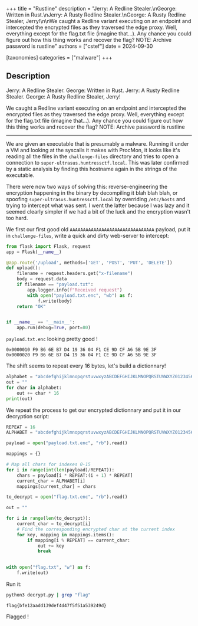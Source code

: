 +++
title = "Rustline"
description = "Jerry: A Redline Stealer.\nGeorge: Written in Rust.\nJerry: A Rusty Redline Stealer.\nGeorge: A Rusty Redline Stealer, Jerry!\n\nWe caught a Redline variant executing on an endpoint and intercepted the encrypted files as they traversed the edge proxy. Well, everything except for the flag.txt file (imagine that...). Any chance you could figure out how this thing works and recover the flag? NOTE: Archive password is rustline"
authors = ["cstef"]
date = 2024-09-30

[taxonomies]
categories = ["malware"]
+++

## Description

Jerry: A Redline Stealer.
George: Written in Rust.
Jerry: A Rusty Redline Stealer.
George: A Rusty Redline Stealer, Jerry!

We caught a Redline variant executing on an endpoint and intercepted the encrypted files as they traversed the edge proxy. Well, everything except for the flag.txt file (imagine that...). Any chance you could figure out how this thing works and recover the flag? NOTE: Archive password is rustline

----

We are given an executable that is presumably a malware. Running it under a VM and looking at the syscalls it makes with ProcMon, it looks like it's reading all the files in the `challenge-files` directory and tries to open a connection to `super-ultrasus.huntressctf.local`. This was later confirmed by a static analysis by finding this hostname again in the strings of the executable.

There were now two ways of solving this: reverse-engineering the encryption happening in the binary by decompiling it blah blah blah, or spoofing `super-ultrasus.huntressctf.local` by overriding `/etc/hosts` and trying to intercept what was sent. I went the latter because I was lazy and it seemed clearly simpler if we had a bit of the luck and the encryption wasn't too hard.

We first our first good old `AAAAAAAAAAAAAAAAAAAAAAAAAAAAAAAA` payload, put it in `challenge-files`, write a quick and dirty web-server to intercept:

```python
from flask import Flask, request
app = Flask(__name__)

@app.route('/upload', methods=['GET', 'POST', 'PUT', 'DELETE'])
def upload():
    filename = request.headers.get("x-filename")
    body = request.data
    if filename == "payload.txt":
        app.logger.info(f"Received request")
        with open("payload.txt.enc", "wb") as f:
            f.write(body)
    return "OK"


if __name__ == '__main__':
    app.run(debug=True, port=80)
```

`payload.txt.enc` looking pretty good !

```
0x0000010 F9 B6 6E B7 D4 19 36 04 F1 CE 9D CF A6 5B 9E 3F
0x0000020 F9 B6 6E B7 D4 19 36 04 F1 CE 9D CF A6 5B 9E 3F
```

The shift seems to repeat every 16 bytes, let's build a dictionnary!

```python
alphabet = "abcdefghijklmnopqrstuvwxyzABCDEFGHIJKLMNOPQRSTUVWXYZ0123456789.,;:?!()[]{}<>^'\"@#$%&+-=*/_\\|~` "
out = ""
for char in alphabet:
    out += char * 16
print(out)
```

We repeat the process to get our encrypted dictionnary and put it in our decryption script:

```python
REPEAT = 16
ALPHABET = "abcdefghijklmnopqrstuvwxyzABCDEFGHIJKLMNOPQRSTUVWXYZ0123456789.,;:?!()[]{}<>^'\"@#$%&+-=*/_\\|~` "

payload = open("payload.txt.enc", "rb").read()

mappings = {}

# Map all chars for indexes 0-15
for i in range(int(len(payload)/REPEAT)):
    chars = payload[i * REPEAT:(i + 1) * REPEAT]
    current_char = ALPHABET[i]
    mappings[current_char] = chars

to_decrypt = open("flag.txt.enc", "rb").read()

out = ""

for i in range(len(to_decrypt)):
    current_char = to_decrypt[i]
    # Find the corresponding encrypted char at the current index
    for key, mapping in mappings.items():
        if mapping[i % REPEAT] == current_char:
            out += key
            break
    

with open("flag.txt", "w") as f:
    f.write(out)
```

Run it:

```bash
python3 decrypt.py | grep "flag"
```

```
flag{bfe12aadd139def4d47f5f51a539249d}
```

Flagged !
